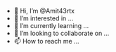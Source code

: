 - 👋 Hi, I’m @Amit43rtx
- 👀 I’m interested in ...
- 🌱 I’m currently learning ...
- 💞️ I’m looking to collaborate on ...
- 📫 How to reach me ...

<!---
Amit43rtx/Amit43rtx is a ✨ special ✨ repository because its `README.md` (this file) appears on your GitHub profile.
You can click the Preview link to take a look at your changes.
--->
